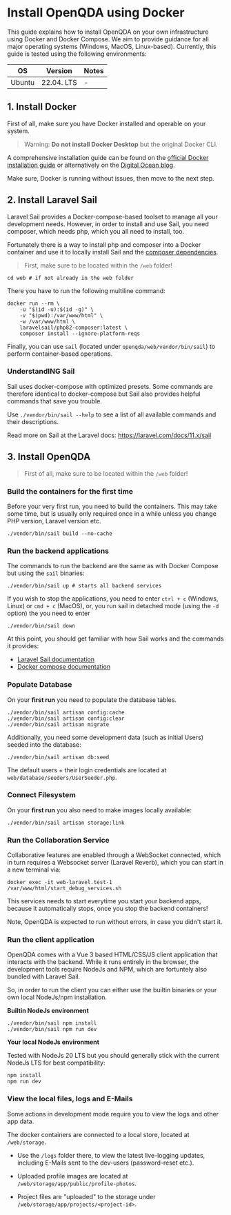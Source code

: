 # Install OpenQDA using Docker

This guide explains how to install OpenQDA on your own infrastructure using Docker and Docker Compose.
We aim to provide guidance for all major operating systems (Windows, MacOS, Linux-based).
Currently, this guide is tested using the following environments:

|OS|Version| Notes |
|---|------|-------|
|Ubuntu|22.04. LTS| -     |


## 1. Install Docker

First of all, make sure you have Docker installed and operable on your system.

> Warning: **Do not install Docker Desktop** but the original Docker CLI.

A comprehensive installation guide can be found on the
[official Docker installation guide](https://docs.docker.com/engine/install/) or alternatively on the
[Digital Ocean blog](https://www.digitalocean.com/community/tutorials/how-to-install-and-use-docker-on-ubuntu-20-04).

Make sure, Docker is running without issues, then move to the next step.

## 2. Install Laravel Sail

Laravel Sail provides a Docker-compose-based toolset  to manage all your development needs.
However, in order to install and use Sail, you need composer, which needs php, which you all need to install, too.

Fortunately there is a way to install php and composer into a Docker container and use it
to locally install Sail and the 
[composer dependencies](https://laravel.com/docs/10.x/sail#installing-composer-dependencies-for-existing-projects).

> First, make sure to be located within the `/web` folder!

```shell
cd web # if not already in the web folder
```

There you have to run the following multiline command:

```shell
docker run --rm \
    -u "$(id -u):$(id -g)" \
    -v "$(pwd):/var/www/html" \
    -w /var/www/html \
    laravelsail/php82-composer:latest \
    composer install --ignore-platform-reqs
```

Finally, you can use `sail` (located under `openqda/web/vendor/bin/sail`)
to perform container-based operations.

### UnderstandING Sail

Sail uses docker-compose with optimized presets.
Some commands are therefore identical to docker-compose
but Sail also provides helpful commands that save you trouble.

Use `./vendor/bin/sail --help` to see a list of all available commands
and their descriptions.

Read more on Sail at the Laravel docs:
https://laravel.com/docs/11.x/sail

## 3. Install OpenQDA

> First of all, make sure to be located within the `/web` folder!

### Build the containers for the first time

Before your very first run, you need to build the
containers. This may take some time, but is usually only
required once in a while unless you change PHP version, Laravel version etc.

```shell
./vendor/bin/sail build --no-cache
```

### Run the backend applications

The commands to run the backend are the same as with Docker Compose but
using the `sail` binaries:

```shell
./vendor/bin/sail up # starts all backend services
```

If you wish to stop the applications, you need to enter `ctrl + c` (Windows, Linux) or `cmd + c` (MacOS),
or, you run sail in detached mode (using the `-d` option) the you need to enter

```shell
./vendor/bin/sail down
```

At this point, you should get familiar with how Sail works and the commands
it provides:

- [Laravel Sail documentation](https://laravel.com/docs/11.x/sail)
- [Docker compose documentation](https://docs.docker.com/reference/cli/docker/compose/)


### Populate Database

On your **first run** you need to populate the database tables.

```shell
./vendor/bin/sail artisan config:cache
./vendor/bin/sail artisan config:clear
./vendor/bin/sail artisan migrate
```

Additionally, you need some development data (such as initial Users) seeded
into the database:

```shell
./vendor/bin/sail artisan db:seed
```

The default users + their login credentials are located at `web/database/seeders/UserSeeder.php`.

### Connect Filesystem

On your **first run** you also need to make images locally available:

```shell
./vendor/bin/sail artisan storage:link
```


### Run the Collaboration Service

Collaborative features are enabled through a WebSocket connected, which in turn requires a Websocket server
(Laravel Reverb), which you can start in a new terminal via:

```shell
docker exec -it web-laravel.test-1 /var/www/html/start_debug_services.sh
```

This services needs to start everytime you start your backend apps, because it automatically stops,
once you stop the backend containers!

Note, OpenQDA is expected to run without errors, in case you didn't start it.

### Run the client application

OpenQDA comes with a Vue 3 based HTML/CSS/JS client application that interacts with the backend.
While it runs entirely in the browser, the development tools require NodeJs and NPM, which are fortuntely
also bundled with Laravel Sail.

So, in order to run the client you can either use the builtin binaries
or your own local NodeJs/npm installation.

**Builtin NodeJs environment**

```shell
./vendor/bin/sail npm install
./vendor/bin/sail npm run dev
```

**Your local NodeJs environment**

Tested with NodeJs 20 LTS but you should generally stick with the current NodeJs LTS for best
compatibility:

```shell
npm install
npm run dev
```

### View the local files, logs and E-Mails

Some actions in development mode require you to view the logs and other app data.

The docker containers are connected to a local store, located at `/web/storage`.

- Use the `/logs` folder there, to view the latest live-logging updates, including
E-Mails sent to the dev-users (password-reset etc.).

- Uploaded profile images are located at `/web/storage/app/public/profile-photos`.

- Project files are "uploaded" to the storage under `/web/storage/app/projects/<project-id>`.
